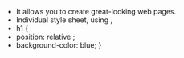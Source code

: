 - It allows you to create great-looking web pages.
- Individual style sheet, using <style> </style>, 
- h1 {
- position: relative ;
- background-color: blue;
}
